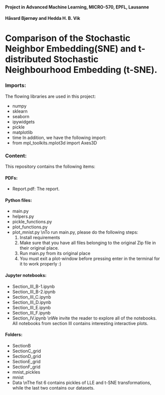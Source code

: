 #### Project in Advanced Machine Learning, MICRO-570, EPFL, Lausanne
#### Håvard Bjørnøy and Hedda H. B. Vik

# Comparison of the Stochastic Neighbor Embedding(SNE) and t-distributed Stochastic Neighbourhood Embedding (t-SNE). 

### Imports: 
The flowing libraries are used in this project: 
- numpy
- sklearn
- seaborn
- ipywidgets
- pickle
- matplotlib
- time 
In addition, we have the following import: 
- from mpl_toolkits.mplot3d import Axes3D

### Content: 
This repository contains the following items: 
#### PDFs:
- Report.pdf: The report. 
#### Python files: 
- main.py 
- helpers.py
- pickle_functions.py
- plot_functions.py
- plot_mnist.py
\nTo run main.py, please do the following steps: 
	1. Install requirements
	2. Make sure that you have all files belonging to the original Zip file in their original place. 
	3. Run main.py from its original place
	4. You must exit a plot-window before pressing enter in the terminal for it to work properly :)
#### Jupyter notebooks: 
- Section_III_B-1.ipynb
- Section_III_B-2.ipynb
- Section_III_C.ipynb
- Section_III_D.ipynb
- Section_III_E.ipynb
- Section_III_F.ipynb
- Section_IV.ipynb
\nWe invite the reader to explore all of the notebooks. All notebooks from section III contains interesting interactive plots. 

#### Folders:
- SectionB
- SectionC_grid
- SectionD_grid
- SectionE_grid
- SectionF_grid
- mnist_pickles
- mnist
- Data
\nThe fist 6 contains pickles of LLE and t-SNE transformations, while the last two contains our datasets. 
